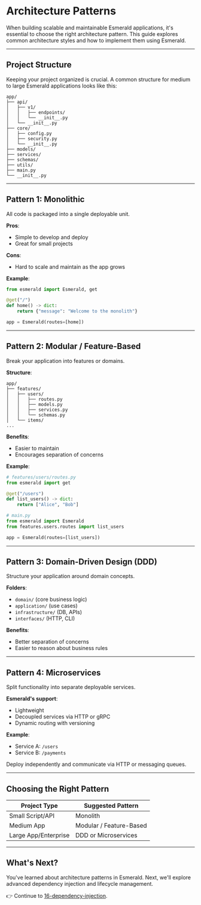 # Architecture Patterns

When building scalable and maintainable Esmerald applications, it's essential to choose the right architecture pattern. This guide explores common architecture styles and how to implement them using Esmerald.

---

## Project Structure

Keeping your project organized is crucial. A common structure for medium to large Esmerald applications looks like this:

```
app/
├── api/
│   ├── v1/
│   │   ├── endpoints/
│   │   └── __init__.py
│   └── __init__.py
├── core/
│   ├── config.py
│   ├── security.py
│   └── __init__.py
├── models/
├── services/
├── schemas/
├── utils/
├── main.py
└── __init__.py
```

---

## Pattern 1: Monolithic

All code is packaged into a single deployable unit.

**Pros**:
- Simple to develop and deploy
- Great for small projects

**Cons**:
- Hard to scale and maintain as the app grows

**Example**:
```python
from esmerald import Esmerald, get

@get("/")
def home() -> dict:
    return {"message": "Welcome to the monolith"}

app = Esmerald(routes=[home])
```

---

## Pattern 2: Modular / Feature-Based

Break your application into features or domains.

**Structure**:
```
app/
├── features/
│   ├── users/
│   │   ├── routes.py
│   │   ├── models.py
│   │   ├── services.py
│   │   └── schemas.py
│   └── items/
...
```

**Benefits**:
- Easier to maintain
- Encourages separation of concerns

**Example**:
```python
# features/users/routes.py
from esmerald import get

@get("/users")
def list_users() -> dict:
    return ["Alice", "Bob"]

# main.py
from esmerald import Esmerald
from features.users.routes import list_users

app = Esmerald(routes=[list_users])
```

---

## Pattern 3: Domain-Driven Design (DDD)

Structure your application around domain concepts.

**Folders**:
- `domain/` (core business logic)
- `application/` (use cases)
- `infrastructure/` (DB, APIs)
- `interfaces/` (HTTP, CLI)

**Benefits**:
- Better separation of concerns
- Easier to reason about business rules

---

## Pattern 4: Microservices

Split functionality into separate deployable services.

**Esmerald's support**:
- Lightweight
- Decoupled services via HTTP or gRPC
- Dynamic routing with versioning

**Example**:
- Service A: `/users`
- Service B: `/payments`

Deploy independently and communicate via HTTP or messaging queues.

---

## Choosing the Right Pattern

| Project Type        | Suggested Pattern       |
|---------------------|--------------------------|
| Small Script/API    | Monolith                 |
| Medium App          | Modular / Feature-Based  |
| Large App/Enterprise| DDD or Microservices     |

---

## What's Next?

You've learned about architecture patterns in Esmerald. Next, we'll explore advanced dependency injection and lifecycle
management.

👉 Continue to [16-dependency-injection](./06-dependency-injection).
